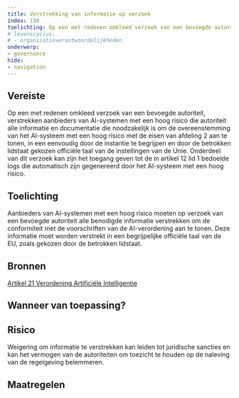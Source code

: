 ```yaml
---
title: Verstrekking van informatie op verzoek 
index: 130
toelichting: Op een met redenen omkleed verzoek van een bevoegde autoriteit, verstrekken aanbieders van AI-systemen met een hoog risico die autoriteit alle informatie en documentatie die noodzakelijk is om de overeenstemming van het AI-systeem met een hoog risico met de eisen van afdeling 2 aan te tonen, in een eenvoudig door de instantie te begrijpen en door de betrokken lidstaat gekozen officiële taal van de instellingen van de Unie. Onderdeel van dit verzoek kan zijn het toegang geven tot de in artikel 12 lid 1 bedoelde logs die automatisch zijn gegenereerd door het AI-systeem met een hoog risico. 
# levenscyclus:
# - organisatieverantwoordelijkheden
onderwerp:
- governance
hide:
- navigation
---
```


<!-- tags -->
## Vereiste

Op een met redenen omkleed verzoek van een bevoegde autoriteit, verstrekken aanbieders van AI-systemen met een hoog risico die autoriteit alle informatie en documentatie die noodzakelijk is om de overeenstemming van het AI-systeem met een hoog risico met de eisen van afdeling 2 aan te tonen, in een eenvoudig door de instantie te begrijpen en door de betrokken lidstaat gekozen officiële taal van de instellingen van de Unie.
Onderdeel van dit verzoek kan zijn het toegang geven tot de in artikel 12 lid 1 bedoelde logs die automatisch zijn gegenereerd door het AI-systeem met een hoog risico.


## Toelichting

Aanbieders van AI-systemen met een hoog risico moeten op verzoek van een bevoegde autoriteit alle benodigde informatie verstrekken om de conformiteit met de voorschriften van de AI-verordening aan te tonen.
Deze informatie moet worden verstrekt in een begrijpelijke officiële taal van de EU, zoals gekozen door de betrokken lidstaat.

## Bronnen
[Artikel 21 Verordening Artificiële Intelligentie](https://eur-lex.europa.eu/legal-content/NL/TXT/HTML/?uri=OJ:L_202401689#d1e4098-1-1)

## Wanneer van toepassing?


## Risico

Weigering om informatie te verstrekken kan leiden tot juridische sancties en kan het vermogen van de autoriteiten om toezicht te houden op de naleving van de regelgeving belemmeren.


## Maatregelen

<!-- list_maatregelen vereiste/verstrekking_van_informatie_op_verzoek -->

